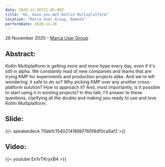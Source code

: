 ```yaml
---
date: 2020-11-26T21:45:00Z
title: "Hi, have you met Kotlin Multiplatform"
location: "Marca User Group, Remote"
performDate: 2020-11-26
---
```


26 November 2020 - [Marca User Group](https://m-u-g.github.io/eventi/2020/11/26/hi-have-you-met-kotlin-multiplatform.html)

## Abstract:
Kotlin Multiplatform is getting more and more hype every day, even if it's still in alpha. We constantly read of new companies and teams that are trying KMP for experiments and production projects alike. And we're left wondering: it safe to do so? Why picking KMP over any another cross-platform solution? How to approach it? And, most importantly, is it possible to start using it in existing projects?
In this talk, I'll answer to these questions, clarifying all the doubts and making you ready to use and love Kotlin Multiplatform.

## Slide:

{{< speakerdeck 70abfc1540214186bf760f8df0ca5af2 >}}


## Video:

{{< youtube En1vTKryxB4 >}}
